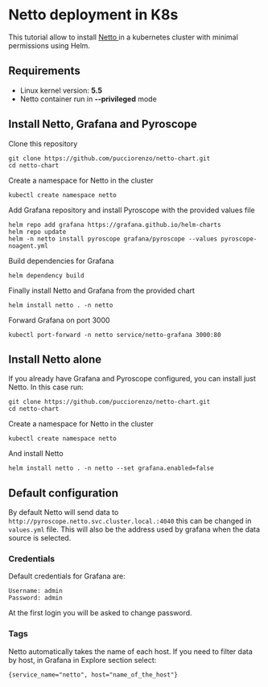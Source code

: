 # Netto deployment in K8s
This tutorial allow to install [ Netto ](https://github.com/miolad/netto/tree/sample-only) in a kubernetes cluster with minimal permissions using Helm.
## Requirements
- Linux kernel version: **5.5**
- Netto container run in **--privileged** mode
## Install Netto, Grafana and Pyroscope
Clone this repository
```
git clone https://github.com/pucciorenzo/netto-chart.git
cd netto-chart
```
Create a namespace for Netto in the cluster
```
kubectl create namespace netto
```
Add Grafana repository and install Pyroscope with the provided values file
```
helm repo add grafana https://grafana.github.io/helm-charts
helm repo update
helm -n netto install pyroscope grafana/pyroscope --values pyroscope-noagent.yml
```
Build dependencies for Grafana
```
helm dependency build
```
Finally install Netto and Grafana from the provided chart
```
helm install netto . -n netto
```
Forward Grafana on port 3000
```
kubectl port-forward -n netto service/netto-grafana 3000:80
```
## Install Netto alone
If you already have Grafana and Pyroscope configured, you can install just Netto. In this case run:
```
git clone https://github.com/pucciorenzo/netto-chart.git
cd netto-chart
```
Create a namespace for Netto in the cluster
```
kubectl create namespace netto
```
And install Netto
```
helm install netto . -n netto --set grafana.enabled=false
```
## Default configuration
By default Netto will send data to `http://pyroscope.netto.svc.cluster.local.:4040` this can be changed in `values.yml` file. 
This will also be the address used by grafana when the data source is selected.
### Credentials
Default credentials for Grafana are:
```
Username: admin
Password: admin
```
At the first login you will be asked to change password.
### Tags
Netto automatically takes the name of each host. If you need to filter data by host, in Grafana in Explore section select:
```
{service_name="netto", host="name_of_the_host"}
```
